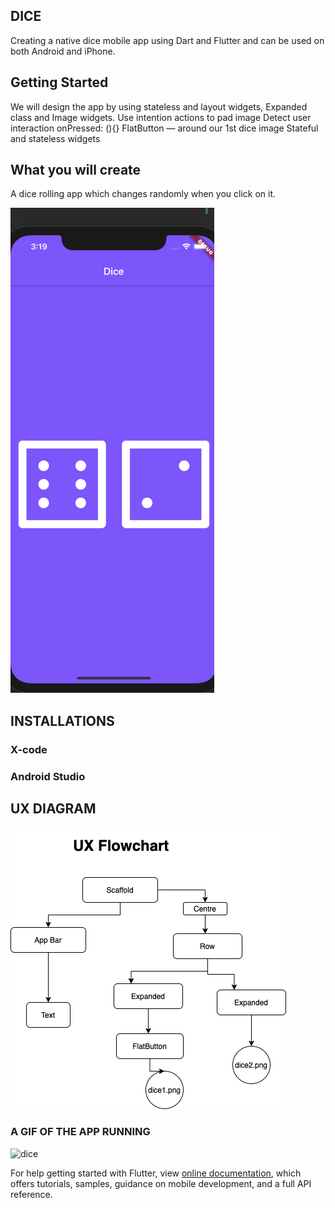## DICE

Creating a native dice mobile app using Dart and Flutter and can be used on both Android and iPhone.  

## Getting Started


We will design the app by using stateless and layout widgets, Expanded class and Image widgets. 
Use intention actions to pad image 
Detect user interaction  onPressed: (){}
FlatButton — around our 1st dice image
Stateful and stateless widgets

## What you will create


A dice rolling app which changes randomly when you click on it.


![](imagesdice/dice.png)



## INSTALLATIONS

### X-code

### Android Studio 

## UX DIAGRAM


   ![](imagesdice/updateddice.png)

### A GIF OF THE APP RUNNING

   ![dice](https://user-images.githubusercontent.com/17056354/75616064-c7a0d780-5b11-11ea-9caf-d81ddd3e8edb.gif)

 
For help getting started with Flutter, view 
[online documentation](https://flutter.dev/docs), which offers tutorials,
samples, guidance on mobile development, and a full API reference.
